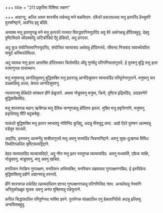 +++
title = "211 प्रकृतिय विशिष्ट लक्षण"

+++
आदाग्यू, अल्लि अवरु शास्त्रीय तर्कवन्नु मत्तॆ बळसिदरु. एकॆंदरॆ प्रकटवल्लद मत्तु इतररिंद हॆच्चुवरि पुरुषनिद्दानॆ, अवनिंद इवु बंदिवॆ.

अव्यक्त मत्तु इतरवुगळु मनॆ मत्तु इतररंतॆ परस्पर विरुद्धवागिरुवुदरिंद अवु बेरॆ अर्थगळन्नु हॊंदिरबहुदु. देहवु दृष्टियिंदले ऒंदक्कॊंदु अंटिकॊंडिदॆ ऎंदु हेळिदरॆ, अदु हागल्ल.

अदु कूड संयोजितवागिरुवुदरिंद, संयोजित व्यत्यासद अर्थवन्नु हॊंदिरुत्तदॆ. जीवनद निजवाद व्यवस्थॆयल्लि यावुदे अस्थिरतॆयिल्ल.

अदु व्यापक मत्तु इतर आसक्ति हॊंदिरुववर विलोमदिंद ऒंदु गुणवॆंदु परिगणिसलागुत्तदॆ. ई पुरुषनु बुद्धि मत्तु इतर परमाणुगळ वासस्थान.

मत्तु मनुष्यनन्नु आनंदिसुववनु बुद्धिशक्ति मत्तु इतररन्नु आनंदिसुववन स्वभावदिंद परिपूर्णनागुत्तानॆ. मनुष्यनु यार दळ्ळाळियू अल्ल, केवल आनंदिसुववनु.

न्यायरत्नवु हेळिदंतॆ सांख्यरु हीगॆ हेळुत्तारॆ. अथवा नोडुववनु मनुष्य, क्रियॆ, दृष्टिय इंद्रियदिंद, उदाहरणॆगॆ बुद्धिशक्तियिंद.

मत्तु शास्त्रगळ महान् ऋषिगळ मत्तु दैविक कण्णुगळन्नु हॊंदिरुव इतरर. मुक्ति मत्तु प्रवृत्तिगागि, मनुष्यनु प्रकृतियन्नु मीरि बदुकबेकु.

याकंदरॆ बुद्धिशक्ति मत्तु इतरर स्वभाववु नोविनिंद कूडिद्दु, अदन्नु मीरुवुदु कष्ट. आज्ञॆ ऎंदरॆ पुरुषन आत्मवन्नु पडॆयुव साध्यतॆ.

आद्दरिंद, इरुववनु आत्मनॆंदु साबीतागुत्तदॆ मत्तु अवनु सत्त्वदिंद भिन्ननागिद्दानॆ. अवनु सुख-दुःखगळ विविध स्थितिगळल्लि सृष्टिसल्पट्टिद्दानॆ.

देहद व्यत्यासदिंद व्यत्यासविद्दरॆ, अदु नीरु मत्तु इतर वस्तुगळ व्यत्यासदिंद. अवनु मध्यवर्ति, एकैक साक्षि, नोडुववनु, माडुववनु, मत्तु अवनु खचित.

मनस्सिन नॆरळिन गुणलक्षण, मनस्सिन अभिव्यक्ति, मनस्सिन सहवासद गुणलक्षणगळिंद. ई इरुविकॆय बुद्धिशक्तियु प्रज्ञॆगॆ अज्ञानवन्नू तरुत्तदॆ.

हीगॆ शास्त्रगळ तर्कदिंद रहस्यदल्लिन ज्ञानद गुणलक्षणगळन्नु परिगणिसिद नंतर. अन्यतॆयन्नु नेरवागि अरितुकॊळ्ळुव मूलक अवनु अनंत मुक्तियन्नु पडॆयुत्तानॆ.

कपिल सिद्धांतदल्लि परिपूर्णनाद व्यक्ति इवने. पुरावॆगळ संग्रहदल्लि एनु हेळलागिदॆयो अदन्नु इल्लियू अन्वयिसबहुदु.


